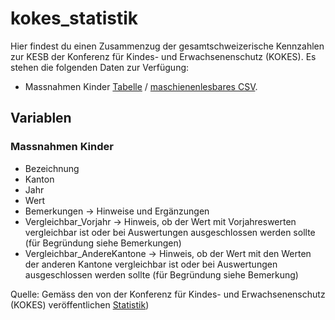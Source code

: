 # kokes_statistik
Hier findest du einen Zusammenzug der gesamtschweizerische Kennzahlen zur KESB der Konferenz für Kindes- und Erwachsenenschutz (KOKES). Es stehen die folgenden Daten zur Verfügung:
- Massnahmen Kinder [Tabelle](https://github.com/data-socialthink/kokes_statistik/blob/main/massnahmen_kinder.csv) / [maschienenlesbares CSV](https://raw.githubusercontent.com/data-socialthink/kesb-kokes_statistik/main/massnahmen_kinder.csv).
## Variablen
### Massnahmen Kinder
- Bezeichnung
- Kanton
- Jahr
- Wert
- Bemerkungen -> Hinweise und Ergänzungen
- Vergleichbar_Vorjahr -> Hinweis, ob der Wert mit Vorjahreswerten vergleichbar ist oder bei Auswertungen ausgeschlossen werden sollte (für Begründung siehe Bemerkungen)
- Vergleichbar_AndereKantone -> Hinweis, ob der Wert mit den Werten der anderen Kantone vergleichbar ist oder bei Auswertungen ausgeschlossen werden sollte (für Begründung siehe Bemerkung)

Quelle: Gemäss den von der Konferenz für Kindes- und Erwachsenenschutz (KOKES) veröffentlichen [Statistik](https://www.kokes.ch/de/dokumentation/statistik/details-fruehere-jahre))
